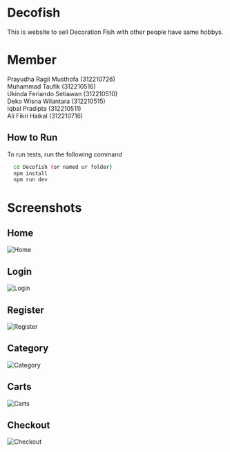 
# Decofish

This is website to sell Decoration Fish with other people have same hobbys.

# Member 
Prayudha Ragil Musthofa (312210726)\
Muhammad Taufik (312210516)\
Ukinda Feriando Setiawan (312210510)\
Deko Wisna Wilantara (312210515)\
Iqbal Pradipta (312210511)\
Ali Fikri Haikal (312210716)




## How to Run

To run tests, run the following command

```bash
  cd Decofish (or named ur folder)
  npm install
  npm run dev
```


Screenshots
==========================================
## Home
![Home](https://res.cloudinary.com/dszok6ewm/image/upload/v1720184272/ntytii6nzrgayhzxsitm.png)

## Login
![Login](https://res.cloudinary.com/dszok6ewm/image/upload/v1720184269/yjiake6uoyuxkzufi2pq.png)

## Register
![Register](https://res.cloudinary.com/dszok6ewm/image/upload/v1720184264/yblxtu84smk1awybswpi.png)

## Category
![Category](https://res.cloudinary.com/dszok6ewm/image/upload/v1720184250/uow2cn12bqxmrwe4dpx7.png)

## Carts
![Carts](https://res.cloudinary.com/dszok6ewm/image/upload/v1720184242/ehwnfxot3fv3z3ckgkmv.png)

## Checkout
![Checkout](https://res.cloudinary.com/dszok6ewm/image/upload/v1720184246/gsdfiqhpxrf1v3urff8w.png)
